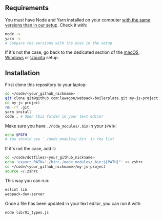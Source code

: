 ## Requirements

You must have Node and Yarn installed on your computer [with the same versions than in our setup](https://github.com/lewagon/setup/blob/master/macos.md#nodejs). Check it with: 

```bash
node -v
yarn -v
# Compare the versions with the ones in the setup
```

If it's not the case, go back to the dedicated section of the [macOS](https://github.com/lewagon/setup/blob/master/macos.md#nodejs), [Windows](https://github.com/lewagon/setup/blob/master/windows.md#installing-some-gems) or [Ubuntu](https://github.com/lewagon/setup/blob/master/ubuntu.md#installing-some-gems) setup.

## Installation

First clone this repository to your laptop:

```bash
cd ~/code/<your_github_nickname>
git clone git@github.com:lewagon/webpack-boilerplate.git my-js-project
cd my-js-project
rm -rf .git
yarn install
code . # Open this folder in your text editor
```

Make sure you have `./node_modules/.bin` in your `$PATH`:

```bash
echo $PATH
# You should see `./node_modules/.bin` in the list
```

If it's not the case, add it: 

```bash
cd ~/code/dotfiles/<your_github_nickname>
echo 'export PATH="./bin:./node_modules/.bin:${PATH}"' >> zshrc
cd ~/code/<your_github_nickname>/my-js-project
source ~/.zshrc
```

This way you can run:

```bash
eslint lib
webpack-dev-server
```

Once a file has been updated in your text editor, you can run it with:

```bash
node lib/01_types.js
```
